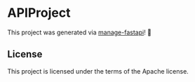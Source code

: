 # APIProject

This project was generated via [manage-fastapi](https://ycd.github.io/manage-fastapi/)! :tada:

## License

This project is licensed under the terms of the Apache license.
